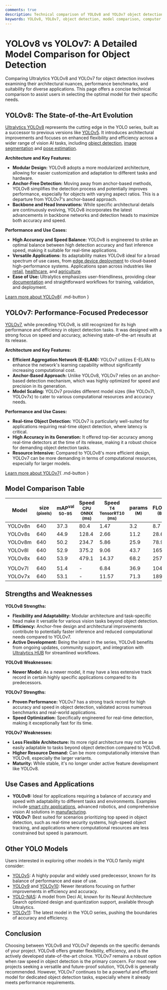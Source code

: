 ```yaml
---
comments: true
description: Technical comparison of YOLOv8 and YOLOv7 object detection models, including architecture, performance, use cases, and metrics like mAP and inference speed.
keywords: YOLOv8, YOLOv7, object detection, model comparison, computer vision, performance metrics, architecture, use cases, Ultralytics
---
```


# YOLOv8 vs YOLOv7: A Detailed Model Comparison for Object Detection

Comparing Ultralytics YOLOv8 and YOLOv7 for object detection involves examining their architectural nuances, performance benchmarks, and suitability for diverse applications. This page offers a concise technical comparison to assist users in selecting the optimal model for their specific needs.

<script async src="https://cdn.jsdelivr.net/npm/chart.js@3.9.1/dist/chart.min.js"></script>
<script defer src="../../javascript/benchmark.js"></script>

<canvas id="modelComparisonChart" width="1024" height="400" active-models='["YOLOv8", "YOLOv7"]'></canvas>

## YOLOv8: The State-of-the-Art Evolution

[Ultralytics YOLOv8](https://docs.ultralytics.com/models/yolov8/) represents the cutting edge in the YOLO series, built as a successor to previous versions like [YOLOv5](https://docs.ultralytics.com/models/yolov5/). It introduces architectural improvements and focuses on enhanced flexibility and efficiency across a wider range of vision AI tasks, including [object detection](https://docs.ultralytics.com/tasks/detect/), [image segmentation](https://docs.ultralytics.com/tasks/segment/) and [pose estimation](https://docs.ultralytics.com/tasks/pose/).

**Architecture and Key Features:**

- **Modular Design:** YOLOv8 adopts a more modularized architecture, allowing for easier customization and adaptation to different tasks and hardware.
- **Anchor-Free Detection:** Moving away from anchor-based methods, YOLOv8 simplifies the detection process and potentially improves performance, especially for objects with varying aspect ratios. This is a departure from YOLOv7's anchor-based approach.
- **Backbone and Head Innovations:** While specific architectural details are continuously evolving, YOLOv8 incorporates the latest advancements in backbone networks and detection heads to maximize both accuracy and speed.

**Performance and Use Cases:**

- **High Accuracy and Speed Balance:** YOLOv8 is engineered to strike an optimal balance between high detection accuracy and fast inference speed, making it suitable for real-time applications.
- **Versatile Applications:** Its adaptability makes YOLOv8 ideal for a broad spectrum of use cases, from [edge device deployment](https://www.ultralytics.com/blog/edge-ai-and-aiot-upgrade-any-camera-with-ultralytics-yolov8-in-a-no-code-way) to cloud-based high-performance systems. Applications span across industries like [retail](https://www.ultralytics.com/blog/ai-for-smarter-retail-inventory-management), [healthcare](https://www.ultralytics.com/solutions/ai-in-healthcare), and [agriculture](https://www.ultralytics.com/solutions/ai-in-agriculture).
- **Ease of Use:** Ultralytics emphasizes user-friendliness, providing clear [documentation](https://docs.ultralytics.com/) and straightforward workflows for training, validation, and deployment.

[Learn more about YOLOv8](https://docs.ultralytics.com/models/yolov8/){ .md-button }

## YOLOv7: Performance-Focused Predecessor

[YOLOv7](https://docs.ultralytics.com/models/yolov7/), while preceding YOLOv8, is still recognized for its high performance and efficiency in object detection tasks. It was designed with a strong focus on speed and accuracy, achieving state-of-the-art results at its release.

**Architecture and Key Features:**

- **Efficient Aggregation Network (E-ELAN):** YOLOv7 utilizes E-ELAN to enhance the network's learning capability without significantly increasing computational cost.
- **Anchor-Based Approach:** Unlike YOLOv8, YOLOv7 relies on an anchor-based detection mechanism, which was highly optimized for speed and precision in its generation.
- **Model Scaling:** YOLOv7 provides different model sizes (like YOLOv7l, YOLOv7x) to cater to various computational resources and accuracy needs.

**Performance and Use Cases:**

- **Real-time Object Detection:** YOLOv7 is particularly well-suited for applications requiring real-time object detection, where latency is critical.
- **High Accuracy in its Generation:** It offered top-tier accuracy among real-time detectors at the time of its release, making it a robust choice for demanding object detection tasks.
- **Resource Intensive:** Compared to YOLOv8's more efficient design, YOLOv7 can be more demanding in terms of computational resources, especially for larger models.

[Learn more about YOLOv7](https://docs.ultralytics.com/models/yolov7/){ .md-button }

## Model Comparison Table

| Model   | size<br><sup>(pixels) | mAP<sup>val<br>50-95 | Speed<br><sup>CPU ONNX<br>(ms) | Speed<br><sup>T4 TensorRT10<br>(ms) | params<br><sup>(M) | FLOPs<br><sup>(B) |
| ------- | --------------------- | -------------------- | ------------------------------ | ----------------------------------- | ------------------ | ----------------- |
| YOLOv8n | 640                   | 37.3                 | 80.4                           | 1.47                                | 3.2                | 8.7               |
| YOLOv8s | 640                   | 44.9                 | 128.4                          | 2.66                                | 11.2               | 28.6              |
| YOLOv8m | 640                   | 50.2                 | 234.7                          | 5.86                                | 25.9               | 78.9              |
| YOLOv8l | 640                   | 52.9                 | 375.2                          | 9.06                                | 43.7               | 165.2             |
| YOLOv8x | 640                   | 53.9                 | 479.1                          | 14.37                               | 68.2               | 257.8             |
|         |                       |                      |                                |                                     |                    |                   |
| YOLOv7l | 640                   | 51.4                 | -                              | 6.84                                | 36.9               | 104.7             |
| YOLOv7x | 640                   | 53.1                 | -                              | 11.57                               | 71.3               | 189.9             |

## Strengths and Weaknesses

**YOLOv8 Strengths:**

- **Flexibility and Adaptability:** Modular architecture and task-specific head make it versatile for various vision tasks beyond object detection.
- **Efficiency:** Anchor-free design and architectural improvements contribute to potentially faster inference and reduced computational needs compared to YOLOv7.
- **Active Development:** Being the latest in the series, YOLOv8 benefits from ongoing updates, community support, and integration with [Ultralytics HUB](https://www.ultralytics.com/hub) for streamlined workflows.

**YOLOv8 Weaknesses:**

- **Newer Model:** As a newer model, it may have a less extensive track record in certain highly specific applications compared to its predecessors.

**YOLOv7 Strengths:**

- **Proven Performance:** YOLOv7 has a strong track record for high accuracy and speed in object detection, validated across numerous benchmarks and real-world applications.
- **Speed Optimization:** Specifically engineered for real-time detection, making it exceptionally fast for its time.

**YOLOv7 Weaknesses:**

- **Less Flexible Architecture:** Its more rigid architecture may not be as easily adaptable to tasks beyond object detection compared to YOLOv8.
- **Higher Resource Demand:** Can be more computationally intensive than YOLOv8, especially the larger variants.
- **Maturity:** While stable, it's no longer under active feature development like YOLOv8.

## Use Cases and Applications

- **YOLOv8:** Ideal for applications requiring a balance of accuracy and speed with adaptability to different tasks and environments. Examples include [smart city applications](https://www.ultralytics.com/blog/computer-vision-ai-in-smart-cities), advanced robotics, and comprehensive vision AI solutions in [manufacturing](https://www.ultralytics.com/solutions/ai-in-manufacturing).
- **YOLOv7:** Best suited for scenarios prioritizing top speed in object detection, such as real-time security systems, high-speed object tracking, and applications where computational resources are less constrained but speed is paramount.

## Other YOLO Models

Users interested in exploring other models in the YOLO family might consider:

- [YOLOv5](https://docs.ultralytics.com/models/yolov5/): A highly popular and widely used predecessor, known for its balance of performance and ease of use.
- [YOLOv9](https://docs.ultralytics.com/models/yolov9/) and [YOLOv10](https://docs.ultralytics.com/models/yolov10/): Newer iterations focusing on further improvements in efficiency and accuracy.
- [YOLO-NAS](https://docs.ultralytics.com/models/yolo-nas/): A model from Deci AI, known for its Neural Architecture Search optimized design and quantization support, available through Ultralytics.
- [YOLOv11](https://docs.ultralytics.com/models/yolo11/): The latest model in the YOLO series, pushing the boundaries of accuracy and efficiency.

## Conclusion

Choosing between YOLOv8 and YOLOv7 depends on the specific demands of your project. YOLOv8 offers greater flexibility, efficiency, and is the actively developed state-of-the-art choice. YOLOv7 remains a robust option when raw speed in object detection is the primary concern. For most new projects seeking a versatile and future-proof solution, YOLOv8 is generally recommended. However, YOLOv7 continues to be a powerful and efficient model for dedicated object detection tasks, especially where it already meets performance requirements.
